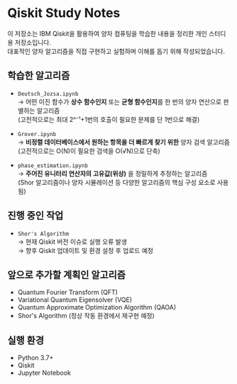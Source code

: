 # Qiskit Study Notes

이 저장소는 IBM Qiskit을 활용하여 양자 컴퓨팅을 학습한 내용을 정리한 개인 스터디용 저장소입니다.  
대표적인 양자 알고리즘을 직접 구현하고 실험하며 이해를 돕기 위해 작성되었습니다.

## 학습한 알고리즘

- `Deutsch_Jozsa.ipynb`  
  → 어떤 이진 함수가 **상수 함수인지** 또는 **균형 함수인지**를 한 번의 양자 연산으로 판별하는 알고리즘  
  (고전적으로는 최대 2ⁿ⁻¹+1번의 호출이 필요한 문제를 단 1번으로 해결)

- `Grover.ipynb`  
  → **비정렬 데이터베이스에서 원하는 항목을 더 빠르게 찾기 위한** 양자 검색 알고리즘  
  (고전적으로는 O(N)이 필요한 검색을 O(√N)으로 단축)

- `phase_estimation.ipynb`  
  → **주어진 유니터리 연산자의 고유값(위상)** 을 정밀하게 추정하는 알고리즘  
  (Shor 알고리즘이나 양자 시뮬레이션 등 다양한 알고리즘의 핵심 구성 요소로 사용됨)

## 진행 중인 작업

- `Shor's Algorithm`  
  → 현재 Qiskit 버전 이슈로 실행 오류 발생  
  → 향후 Qiskit 업데이트 및 환경 설정 후 업로드 예정

## 앞으로 추가할 계획인 알고리즘

- Quantum Fourier Transform (QFT)
- Variational Quantum Eigensolver (VQE)
- Quantum Approximate Optimization Algorithm (QAOA)
- Shor's Algorithm (정상 작동 환경에서 재구현 예정)

## 실행 환경

- Python 3.7+
- Qiskit
- Jupyter Notebook
